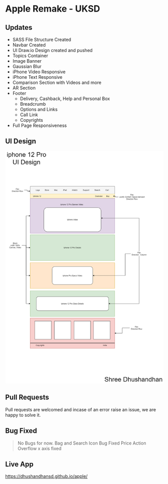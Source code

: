 # Apple Remake - UKSD

## Updates
 - SASS File Structure Created
 - Navbar Created
 - UI Draw.io Design created and pushed
 - Topics Container 
 - Image Banner 
 - Gaussian Blur
 - iPhone Video Responsive 
 - iPhone Text Responsive
 - Comparison Section with Videos and more
 - AR Section 
 - Footer
    - Delivery, Cashback, Help and Personal Box 
    - Breadcrumb
    - Options and Links
    - Call Link
    - Copyrights
 - Full Page Responsiveness

## UI Design
![Apple UI](https://github.com/dhushandhansd/apple/blob/master/apple-design.png)

## Pull Requests
Pull requests are welcomed and incase of an error raise an issue, we are happy to solve it.

## Bug Fixed
> No Bugs for now.
> Bag and Search Icon Bug Fixed
> Price Action Overflow x axis fixed

## Live App
https://dhushandhansd.github.io/apple/